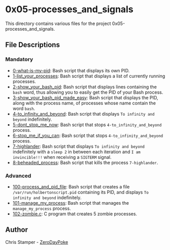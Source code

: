 # 0x05-processes_and_signals

This directory contains various files for the project 0x05-processes_and_signals.

## File Descriptions

### Mandatory

- [0-what-is-my-pid](https://github.com/ZeroDayPoke/holbertonschool-system_engineering-devops/blob/master/0x05-processes_and_signals/0-what-is-my-pid): Bash script that displays its own PID.
- [1-list_your_processes](https://github.com/ZeroDayPoke/holbertonschool-system_engineering-devops/blob/master/0x05-processes_and_signals/1-list_your_processes): Bash script that displays a list of currently running processes.
- [2-show_your_bash_pid](https://github.com/ZeroDayPoke/holbertonschool-system_engineering-devops/blob/master/0x05-processes_and_signals/2-show_your_bash_pid): Bash script that displays lines containing the `bash` word, thus allowing you to easily get the PID of your Bash process.
- [3-show_your_bash_pid_made_easy](https://github.com/ZeroDayPoke/holbertonschool-system_engineering-devops/blob/master/0x05-processes_and_signals/3-show_your_bash_pid_made_easy): Bash script that displays the PID, along with the process name, of processes whose name contain the word `bash`.
- [4-to_infinity_and_beyond](https://github.com/ZeroDayPoke/holbertonschool-system_engineering-devops/blob/master/0x05-processes_and_signals/4-to_infinity_and_beyond): Bash script that displays `To infinity and beyond` indefinitely.
- [5-dont_stop_me_now](https://github.com/ZeroDayPoke/holbertonschool-system_engineering-devops/blob/master/0x05-processes_and_signals/5-dont_stop_me_now): Bash script that stops `4-to_infinity_and_beyond` process.
- [6-stop_me_if_you_can](https://github.com/ZeroDayPoke/holbertonschool-system_engineering-devops/blob/master/0x05-processes_and_signals/6-stop_me_if_you_can): Bash script that stops `4-to_infinity_and_beyond` process.
- [7-highlander](https://github.com/ZeroDayPoke/holbertonschool-system_engineering-devops/blob/master/0x05-processes_and_signals/7-highlander): Bash script that displays `To infinity and beyond` indefinitely with a `sleep 2` in between each iteration and `I am invincible!!!` when receiving a `SIGTERM` signal.
- [8-beheaded_process](https://github.com/ZeroDayPoke/holbertonschool-system_engineering-devops/blob/master/0x05-processes_and_signals/8-beheaded_process): Bash script that kills the process `7-highlander`.

### Advanced

- [100-process_and_pid_file](https://github.com/ZeroDayPoke/holbertonschool-system_engineering-devops/blob/master/0x05-processes_and_signals/100-process_and_pid_file): Bash script that creates a file `/var/run/holbertonscript.pid` containing its PID, and displays `To infinity and beyond` indefinitely.
- [101-manage_my_process](https://github.com/ZeroDayPoke/holbertonschool-system_engineering-devops/blob/master/0x05-processes_and_signals/101-manage_my_process): Bash script that manages the `manage_my_process` process.
- [102-zombie.c](https://github.com/ZeroDayPoke/holbertonschool-system_engineering-devops/blob/master/0x05-processes_and_signals/102-zombie.c): C program that creates 5 zombie processes.

## Author

Chris Stamper - [ZeroDayPoke](https://github.com/ZeroDayPoke)

